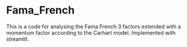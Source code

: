 # Fama_French
This is a code for analysing the Fama French 3 factors extended with a momentum factor according to the Carhart model. Implemented with streamlit.
